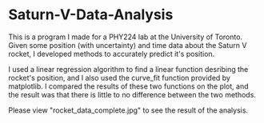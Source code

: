# Saturn-V-Data-Analysis

This is a program I made for a PHY224 lab at the University of Toronto.
Given some position (with uncertainty) and time data about the Saturn V rocket,
I developed methods to accurately predict it's position.

I used a linear regression algorithm to find a linear function
desribing the rocket's position, and I also used the curve_fit
function provided by matplotlib. I compared the results of these
two functions on the plot, and the result was that there is little
to no difference between the two methods.

Please view "rocket_data_complete.jpg" to see the result of the analysis.
